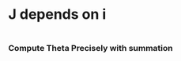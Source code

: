 # J depends on i

<figure><img src="../../../.gitbook/assets/Screenshot 2024-01-26 at 10.46.06 AM.png" alt=""><figcaption></figcaption></figure>

### Compute Theta Precisely with summation

<figure><img src="../../../.gitbook/assets/Screenshot 2024-01-26 at 10.50.25 AM.png" alt=""><figcaption></figcaption></figure>

<figure><img src="../../../.gitbook/assets/Screenshot 2024-01-26 at 10.52.30 AM.png" alt=""><figcaption></figcaption></figure>

<figure><img src="../../../.gitbook/assets/Screenshot 2024-01-26 at 10.55.13 AM (1).png" alt=""><figcaption></figcaption></figure>

<figure><img src="../../../.gitbook/assets/Screenshot 2024-01-26 at 11.00.21 AM.png" alt=""><figcaption></figcaption></figure>

<figure><img src="../../../.gitbook/assets/Screenshot 2024-01-26 at 11.00.37 AM.png" alt=""><figcaption></figcaption></figure>
